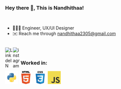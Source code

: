 ### **Hey there 👋**, This is Nandhithaa!

<br />

- 👩🏽‍💻 Engineer, UX/UI Designer
- ✉️ Reach me through nandhithaa2305@gmail.com

<br />

<a href="https://www.linkedin.com/in/nandhithaa-balachander/">
  <img align="left" alt="LinkdeIN" width="25px" src="https://cdn.jsdelivr.net/npm/simple-icons@v3/icons/linkedin.svg" />
</a>

<a href="https://www.instagram.com/nandhithaa_balachander/">
  <img align="left" alt="instagram" width="25px" src="https://cdn.jsdelivr.net/npm/simple-icons@v3/icons/instagram.svg" />
</a>

<br />

### Worked in:
<code><img height="42" src="https://raw.githubusercontent.com/github/explore/80688e429a7d4ef2fca1e82350fe8e3517d3494d/topics/python/python.png"></code>
<code><img height="42" src="https://raw.githubusercontent.com/github/explore/80688e429a7d4ef2fca1e82350fe8e3517d3494d/topics/html/html.png"></code>
<code><img height="42" src="https://raw.githubusercontent.com/github/explore/80688e429a7d4ef2fca1e82350fe8e3517d3494d/topics/css/css.png"></code>
<code><img height="42" src="https://raw.githubusercontent.com/github/explore/80688e429a7d4ef2fca1e82350fe8e3517d3494d/topics/javascript/javascript.png"></code>











